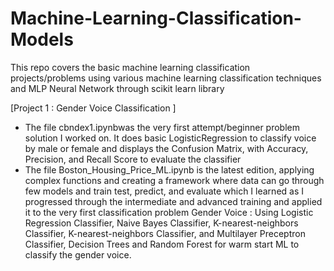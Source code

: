 # Machine-Learning-Classification-Models
This repo covers the basic machine learning classification  projects/problems using various machine learning classification techniques and MLP Neural Network through scikit learn library

[Project 1 : Gender Voice Classification ]
* The file cbndex1.ipynbwas the very first attempt/beginner problem solution I worked on. It does basic LogisticRegression to classify voice by male or female and displays the Confusion Matrix, with Accuracy, Precision, and Recall Score to evaluate the classifier  
* The file Boston_Housing_Price_ML.ipynb is the latest edition, applying complex functions and creating a framework where data can go through few models and train test, predict, and evaluate which I learned as I progressed through the intermediate and advanced training and applied it to the very first classification problem Gender Voice : Using Logistic Regression Classifier, Naive Bayes Classifier, K-nearest-neighbors Classifier, K-nearest-neighbors Classifier, and Multilayer Preceptron Classifier, Decision Trees and Random Forest for warm start ML to classify the gender voice. 
